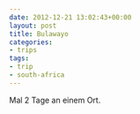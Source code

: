 ```yaml
---
date: 2012-12-21 13:02:43+00:00
layout: post
title: Bulawayo
categories:
- trips
tags:
- trip
- south-africa
---
```


Mal 2 Tage an einem Ort.
